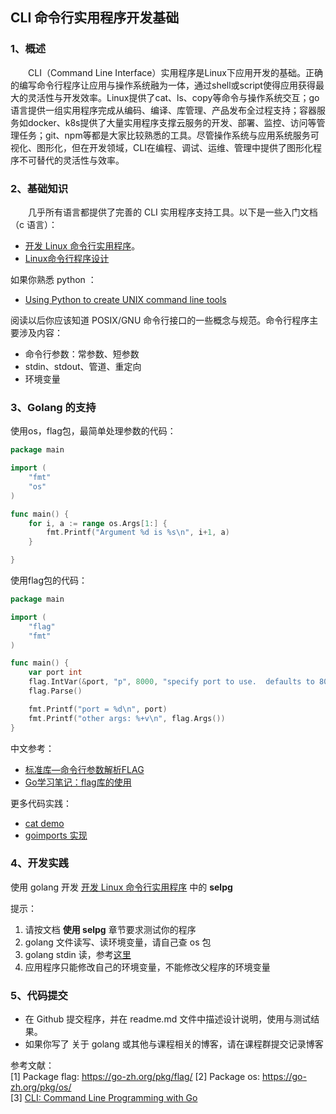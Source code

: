 ## CLI 命令行实用程序开发基础

### 1、概述

&emsp;&emsp;CLI（Command Line Interface）实用程序是Linux下应用开发的基础。正确的编写命令行程序让应用与操作系统融为一体，通过shell或script使得应用获得最大的灵活性与开发效率。Linux提供了cat、ls、copy等命令与操作系统交互；go语言提供一组实用程序完成从编码、编译、库管理、产品发布全过程支持；容器服务如docker、k8s提供了大量实用程序支撑云服务的开发、部署、监控、访问等管理任务；git、npm等都是大家比较熟悉的工具。尽管操作系统与应用系统服务可视化、图形化，但在开发领域，CLI在编程、调试、运维、管理中提供了图形化程序不可替代的灵活性与效率。

### 2、基础知识

&emsp;&emsp;几乎所有语言都提供了完善的 CLI 实用程序支持工具。以下是一些入门文档（c 语言）：

* [开发 Linux 命令行实用程序](https://www.ibm.com/developerworks/cn/linux/shell/clutil/index.html)。
* [Linux命令行程序设计](https://wenku.baidu.com/view/c7cf91ee5ef7ba0d4a733b58.html)

如果你熟悉 python ：

* [Using Python to create UNIX command line tools](https://www.ibm.com/developerworks/aix/library/au-pythocli/index.html)

阅读以后你应该知道 POSIX/GNU 命令行接口的一些概念与规范。命令行程序主要涉及内容：

* 命令行参数：常参数、短参数
* stdin、stdout、管道、重定向
* 环境变量

### 3、Golang 的支持

使用os，flag包，最简单处理参数的代码：

```go
package main

import (
    "fmt"
    "os"
)

func main() {
    for i, a := range os.Args[1:] {
        fmt.Printf("Argument %d is %s\n", i+1, a)
    }

}
```

使用flag包的代码：

```go
package main

import (
    "flag"
    "fmt"
)

func main() {
    var port int
    flag.IntVar(&port, "p", 8000, "specify port to use.  defaults to 8000.")
    flag.Parse()

    fmt.Printf("port = %d\n", port)
    fmt.Printf("other args: %+v\n", flag.Args())
}
```

中文参考：

* [标准库—命令行参数解析FLAG](http://blog.studygolang.com/2013/02/%E6%A0%87%E5%87%86%E5%BA%93-%E5%91%BD%E4%BB%A4%E8%A1%8C%E5%8F%82%E6%95%B0%E8%A7%A3%E6%9E%90flag/)
* [Go学习笔记：flag库的使用](https://studygolang.com/articles/5608)

更多代码实践：

* [cat demo](https://thenewstack.io/cli-command-line-programming-with-go/)
* [goimports 实现](https://github.com/golang/tools/blob/master/cmd/goimports/goimports.go)

### 4、开发实践

使用 golang 开发 [开发 Linux 命令行实用程序](https://www.ibm.com/developerworks/cn/linux/shell/clutil/index.html) 中的 **selpg**

提示：

1. 请按文档 **使用 selpg** 章节要求测试你的程序
2. golang 文件读写、读环境变量，请自己查 os 包
3. golang stdin 读，参考[这里](https://stackoverflow.com/questions/29060922/reading-from-stdin-in-golang)
4. 应用程序只能修改自己的环境变量，不能修改父程序的环境变量

### 5、代码提交

* 在 Github 提交程序，并在 readme.md 文件中描述设计说明，使用与测试结果。
* 如果你写了 关于 golang 或其他与课程相关的博客，请在课程群提交记录博客


参考文献：  
[1] Package flag: https://go-zh.org/pkg/flag/
[2] Package os: https://go-zh.org/pkg/os/  
[3] [CLI: Command Line Programming with Go](https://thenewstack.io/cli-command-line-programming-with-go/)
